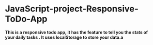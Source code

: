 # JavaScript-project-Responsive-ToDo-App

<b> This is a responsive todo app, it has the feature to tell you the stats of your daily tasks . It uses localStorage to store your data.a</b>

